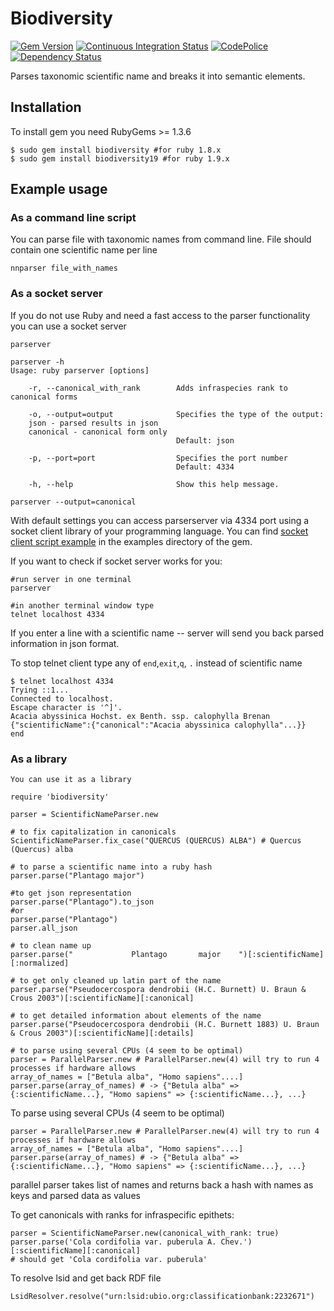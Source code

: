 Biodiversity
============

[![Gem Version][1]][2]
[![Continuous Integration Status][3]][4]
[![CodePolice][5]][6]
[![Dependency Status][7]][8]

Parses taxonomic scientific name and breaks it into semantic elements.

Installation
------------

To install gem you need RubyGems >= 1.3.6

    $ sudo gem install biodiversity #for ruby 1.8.x
    $ sudo gem install biodiversity19 #for ruby 1.9.x

Example usage
-------------

### As a command line script

You can parse file with taxonomic names from command line. 
File should contain one scientific name per line

    nnparser file_with_names

### As a socket server

If you do not use Ruby and need a fast access to the parser functionality  
you can use a socket server

    parserver

    parserver -h
    Usage: ruby parserver [options]

        -r, --canonical_with_rank        Adds infraspecies rank to canonical forms

        -o, --output=output              Specifies the type of the output:
        json - parsed results in json
        canonical - canonical form only
                                         Default: json

        -p, --port=port                  Specifies the port number
                                         Default: 4334

        -h, --help                       Show this help message.

    parserver --output=canonical



With default settings you can access parserserver via 4334 port using a 
socket client library of your programming language.  You can find 
[socket client script example][9] in the examples directory of the gem.

If you want to check if socket server works for you:

    #run server in one terminal
    parserver

    #in another terminal window type
    telnet localhost 4334

If you enter a line with a scientific name -- server will send you back 
parsed information in json format.

To stop telnet client type any of `end`,`exit`,`q`, `.` instead 
of scientific name

    $ telnet localhost 4334
    Trying ::1...
    Connected to localhost.
    Escape character is '^]'.
    Acacia abyssinica Hochst. ex Benth. ssp. calophylla Brenan
    {"scientificName":{"canonical":"Acacia abyssinica calophylla"...}}
    end

### As a library

    You can use it as a library
    
    require 'biodiversity'
    
    parser = ScientificNameParser.new
    
    # to fix capitalization in canonicals
    ScientificNameParser.fix_case("QUERCUS (QUERCUS) ALBA") # Quercus (Quercus) alba
    
    # to parse a scientific name into a ruby hash
    parser.parse("Plantago major")
    
    #to get json representation
    parser.parse("Plantago").to_json
    #or
    parser.parse("Plantago")
    parser.all_json
    
    # to clean name up
    parser.parse("             Plantago       major    ")[:scientificName][:normalized]
    
    # to get only cleaned up latin part of the name
    parser.parse("Pseudocercospora dendrobii (H.C. Burnett) U. Braun & Crous 2003")[:scientificName][:canonical]
    
    # to get detailed information about elements of the name
    parser.parse("Pseudocercospora dendrobii (H.C. Burnett 1883) U. Braun & Crous 2003")[:scientificName][:details]
    
    # to parse using several CPUs (4 seem to be optimal)
    parser = ParallelParser.new # ParallelParser.new(4) will try to run 4 processes if hardware allows
    array_of_names = ["Betula alba", "Homo sapiens"....]
    parser.parse(array_of_names) # -> {"Betula alba" => {:scientificName...}, "Homo sapiens" => {:scientificName...}, ...}


To parse using several CPUs (4 seem to be optimal)

    parser = ParallelParser.new # ParallelParser.new(4) will try to run 4 processes if hardware allows
    array_of_names = ["Betula alba", "Homo sapiens"....]
    parser.parse(array_of_names) # -> {"Betula alba" => {:scientificName...}, "Homo sapiens" => {:scientificName...}, ...}

parallel parser takes list of names and returns back a hash with names as keys and parsed data as values

To get canonicals with ranks for infraspecific epithets:

    parser = ScientificNameParser.new(canonical_with_rank: true)
    parser.parse('Cola cordifolia var. puberula A. Chev.')[:scientificName][:canonical]
    # should get 'Cola cordifolia var. puberula'

To resolve lsid and get back RDF file

    LsidResolver.resolve("urn:lsid:ubio.org:classificationbank:2232671")



[1]: https://badge.fury.io/rb/biodiversity19.png
[2]: http://badge.fury.io/rb/biodiversity19
[3]: https://secure.travis-ci.org/GlobalNamesArchitecture/biodiversity.png
[4]: http://travis-ci.org/GlobalNamesArchitecture/biodiversity
[5]: https://codeclimate.com/github/GlobalNamesArchitecture/biodiversity.png
[6]: https://codeclimate.com/github/GlobalNamesArchitecture/biodiversity
[7]: https://gemnasium.com/GlobalNamesArchitecture/biodiversity.png
[8]: https://gemnasium.com/GlobalNamesArchitecture/biodiversity
[9]: https://github.com/GlobalNamesArchitecture/biodiversity/blob/master/examples/socket_client.rb
